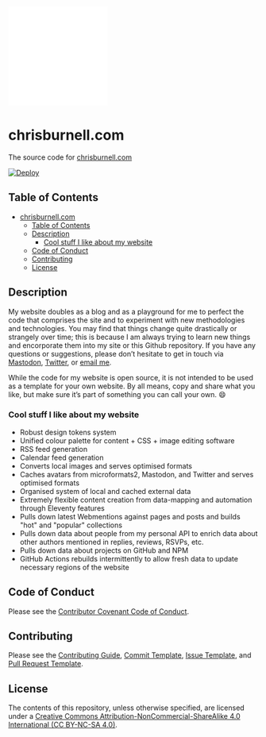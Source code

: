 <img src="images/raven.svg" width="200" height="200" alt="">

# chrisburnell.com

The source code for [chrisburnell.com](https://chrisburnell.com/)

[![Deploy](https://github.com/chrisburnell/chrisburnell.com/workflows/Deploy/badge.svg)](https://github.com/chrisburnell/chrisburnell.com/actions?query=workflow%3A%22Deploy%22)

## Table of Contents

- [chrisburnell.com](#chrisburnellcom)
  - [Table of Contents](#table-of-contents)
  - [Description](#description)
    - [Cool stuff I like about my website](#cool-stuff-i-like-about-my-website)
  - [Code of Conduct](#code-of-conduct)
  - [Contributing](#contributing)
  - [License](#license)

## Description

My website doubles as a blog and as a playground for me to perfect the code that
comprises the site and to experiment with new methodologies and technologies.
You may find that things change quite drastically or strangely over time; this
is because I am always trying to learn new things and encorporate them into my
site or this Github repository. If you have any questions or suggestions, please
don’t hesitate to get in touch via [Mastodon](https://social.chrisburnell.com/@chris),
[Twitter](https://twitter.com/iamchrisburnell), or [email me](mailto:me@chrisburnell.com).

While the code for my website is open source, it is not intended to be used as a template for your own website. By all means, copy and share what you like, but make sure it’s part of something you can call your own. 😄

### Cool stuff I like about my website

- Robust design tokens system
- Unified colour palette for content + CSS + image editing software
- RSS feed generation
- Calendar feed generation
- Converts local images and serves optimised formats
- Caches avatars from microformats2, Mastodon, and Twitter and serves optimised formats
- Organised system of local and cached external data
- Extremely flexible content creation from data-mapping and automation through Eleventy features
- Pulls down latest Webmentions against pages and posts and builds "hot" and "popular" collections
- Pulls down data about people from my personal API to enrich data about other authors mentioned in replies, reviews, RSVPs, etc.
- Pulls down data about projects on GitHub and NPM
- GitHub Actions rebuilds intermittently to allow fresh data to update necessary regions of the website

## Code of Conduct

Please see the [Contributor Covenant Code of Conduct](CODE_OF_CONDUCT.md).

## Contributing

Please see the [Contributing Guide](CONTRIBUTING.md), [Commit Template](COMMIT_TEMPLATE.md), [Issue Template](ISSUE_TEMPLATE.md), and [Pull Request Template](PULL_REQUEST_TEMPLATE.md).

## License

The contents of this repository, unless otherwise specified, are licensed under a [Creative Commons Attribution-NonCommercial-ShareAlike 4.0 International (CC BY-NC-SA 4.0)](LICENSE).
